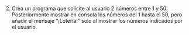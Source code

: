 
2. Crea un programa que solicite al usuario 2 números entre 1 y 50. Posteriormente mostrar en consola los números del 1 hasta el 50, pero añadir el mensaje “¡Lotería!” solo al mostrar los números indicados por el usuario.
